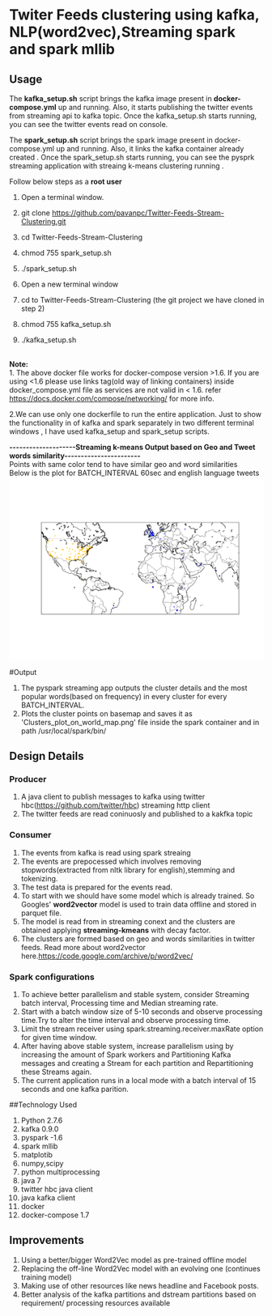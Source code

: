# Twiter Feeds clustering using kafka, NLP(word2vec),Streaming spark and spark mllib


## Usage
The <b>kafka_setup.sh</b> script brings the kafka image present in <b>docker-compose.yml</b> up and running. Also, it starts publishing the twitter events from streaming api to kafka topic. Once the kafka_setup.sh starts running, you can see the twitter events read on console.

The <b>spark_setup.sh</b> script brings the spark image present in docker-compose.yml up and running. Also, it links the kafka container already created . Once the spark_setup.sh starts running, you can see the pysprk streaming application with streaing k-means clustering running .

Follow below steps as a <b>root user</b>

1. Open a terminal window.

2. git clone https://github.com/pavanpc/Twitter-Feeds-Stream-Clustering.git

3. cd Twitter-Feeds-Stream-Clustering

4. chmod 755 spark_setup.sh

5. ./spark_setup.sh

6. Open a new terminal window

7. cd to Twitter-Feeds-Stream-Clustering (the git project we have cloned in step 2)

8. chmod 755 kafka_setup.sh

9. ./kafka_setup.sh

<br/><b>Note:</b> <br/> 1. The above docker file works for docker-compose version >1.6. If you are using <1.6 please use links tag(old way of linking containers) inside docker_compose.yml file as services are not valid in < 1.6. refer https://docs.docker.com/compose/networking/ for more info.

  2.We can use only one dockerfile to run the entire application. Just to show the functionality in of kafka and spark separately in two different terminal windows , I have used kafka_setup and spark_setup scripts.

 <b>--------------------Streaming k-means Output based on  Geo and Tweet words similarity-----------------------</b>
 <br/>Points with same color tend to have similar geo and word similarities
 <br/> Below is the plot for BATCH_INTERVAL 60sec and english language tweets
![Alt text](Clusters_plot_on_world_map.png?raw=true "Optional Title")
       
#Output 
1. The pyspark streaming app outputs the cluster details and the most popular words(based on frequency) in every cluster for every BATCH_INTERVAL.
2. Plots the cluster points on basemap and saves it as 'Clusters_plot_on_world_map.png' file inside the spark container and in path /usr/local/spark/bin/


## Design Details
### Producer
  1. A java client to publish messages to kafka using twitter hbc(https://github.com/twitter/hbc) streaming http client
  2. The twitter feeds are read coninuosly and published to a kakfka topic

### Consumer
  1. The events from kafka is read using spark streaing
  2. The events are prepocessed which involves removing stopwords(extracted from nltk library for english),stemming and tokenizing.
  3. The test data is prepared for the events read.
  4. To start with we should have some model which is already trained. So Googles'  <b>word2vector</b> model is used to train data offline and stored in parquet file.
  5. The model is read from in streaming conext and the clusters are obtained applying <b>streaming-kmeans</b> with decay factor.
  6. The clusters are formed based on geo and words similarities in twitter feeds. Read more about word2vector here.https://code.google.com/archive/p/word2vec/

### Spark configurations 
1. To achieve better parallelism and stable system,  consider Streaming batch interval, Processing time and Median streaming rate.
2. Start with a batch window size of 5-10 seconds and observe processing time.Try to alter the time interval  and observe processing time.
3. Limit the stream receiver using spark.streaming.receiver.maxRate option for given time window.
4. After having above stable system, increase parallelism using by increasing the amount of Spark workers and Partitioning  Kafka messages and creating a Stream for each partition and Repartitioning these Streams again.
5. The current application runs in a local mode with a batch interval of 15 seconds and one kafka parition.



##Technology Used
  1. Python 2.7.6
  2. kafka 0.9.0
  3. pyspark -1.6
  4. spark mllib
  5. matplotib
  6. numpy,scipy
  7. python multiprocessing
  8. java 7
  9. twitter hbc java client
  10. java kafka client
  11. docker
  12. docker-compose 1.7
  
## Improvements
1. Using a better/bigger Word2Vec model as pre-trained offline model
2. Replacing the off-line Word2Vec model with an evolving one (continues training model)
3. Making use of other resources like news headline and Facebook posts.
4. Better analysis of the kafka partitions and dstream partitions based on requirement/ processing resources available
